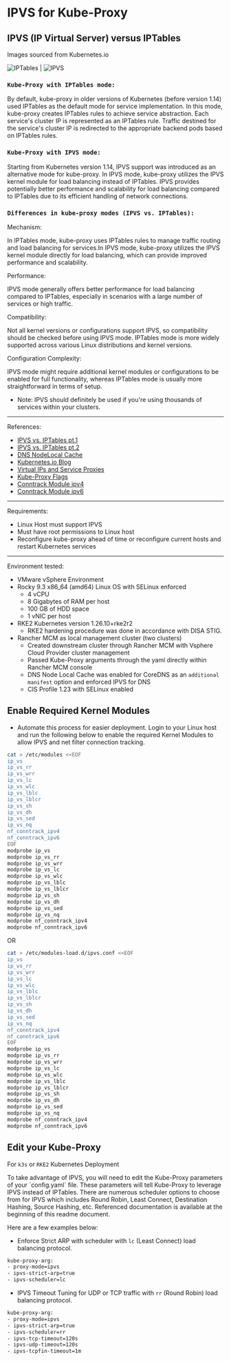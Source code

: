 # IPVS for Kube-Proxy

## IPVS (IP Virtual Server) versus IPTables
Images sourced from Kubernetes.io


![IPTables](/k8s-collection/IPVS/images/iptables-img.png) | ![IPVS](/k8s-collection/IPVS/images/ipvs-img.png)


### `Kube-Proxy with IPTables mode:`

<p>By default, kube-proxy in older versions of Kubernetes (before version 1.14) used IPTables as the default mode for service implementation. In this mode, kube-proxy creates IPTables rules to achieve service abstraction. Each service's cluster IP is represented as an IPTables rule. Traffic destined for the service's cluster IP is redirected to the appropriate backend pods based on IPTables rules.

### `Kube-Proxy with IPVS mode:`

<p>Starting from Kubernetes version 1.14, IPVS support was introduced as an alternative mode for kube-proxy. In IPVS mode, kube-proxy utilizes the IPVS kernel module for load balancing instead of IPTables. IPVS provides potentially better performance and scalability for load balancing compared to IPTables due to its efficient handling of network connections.</p>

### `Differences in kube-proxy modes (IPVS vs. IPTables):`

Mechanism:
<p>In IPTables mode, kube-proxy uses IPTables rules to manage traffic routing and load balancing for services.In IPVS mode, kube-proxy utilizes the IPVS kernel module directly for load balancing, which can provide improved performance and scalability.</p>

Performance:
<p>IPVS mode generally offers better performance for load balancing compared to IPTables, especially in scenarios with a large number of services or high traffic.</p>

Compatibility:
<p>Not all kernel versions or configurations support IPVS, so compatibility should be checked before using IPVS mode. IPTables mode is more widely supported across various Linux distributions and kernel versions.</p>

Configuration Complexity:

<p>IPVS mode might require additional kernel modules or configurations to be enabled for full functionality, whereas IPTables mode is usually more straightforward in terms of setup.</p>

- Note: IPVS should definitely be used if you're using thousands of services within your clusters.

---
References:
- [IPVS vs. IPTables pt.1](https://github.com/kubernetes/kubernetes/blob/master/pkg/proxy/ipvs/README.md)
- [IPVS vs. IPTables pt.2](https://www.tigera.io/blog/comparing-kube-proxy-modes-iptables-or-ipvs/)
- [DNS NodeLocal Cache](https://docs.rke2.io/networking?_highlight=ipvs#nodelocal-dnscache)
- [Kubernetes.io Blog](https://kubernetes.io/blog/2018/07/09/ipvs-based-in-cluster-load-balancing-deep-dive/#IPTables-ipset-in-ipvs-proxier)
- [Virtual IPs and Service Proxies](https://kubernetes.io/docs/reference/networking/virtual-ips/)
- [Kube-Proxy Flags](https://kubernetes.io/docs/reference/command-line-tools-reference/kube-proxy/)
- [Conntrack Module ipv4](https://cateee.net/lkddb/web-lkddb/NF_CONNTRACK_IPV4.html)
- [Conntrack Module ipv6](https://cateee.net/lkddb/web-lkddb/NF_CONNTRACK_IPV6.html)

---
Requirements:
- Linux Host must support IPVS
- Must have root permissions to Linux host
- Reconfigure kube-proxy ahead of time or reconfigure current hosts and restart Kubernetes services

---
Environment tested:
- VMware vSphere Environment
- Rocky 9.3 x86_64 (amd64) Linux OS with SELinux enforced
  - 4 vCPU
  - 8 Gigabytes of RAM per host
  - 100 GB of HDD space
  - 1 vNIC per host
- RKE2 Kubernetes version 1.26.10+rke2r2
  - RKE2 hardening procedure was done in accordance with DISA STIG.
- Rancher MCM as local management cluster (two clusters)
  - Created downstream cluster through Rancher MCM with Vsphere Cloud Provider cluster management
  - Passed Kube-Proxy arguments through the yaml directly within Rancher MCM console
  - DNS Node Local Cache was enabled for CoreDNS as an `additional manifest` option and enforced IPVS for DNS
  - CIS Profile 1.23 with SELinux enabled

## Enable Required Kernel Modules

- Automate this process for easier deployment. Login to your Linux host and run the following below to enable the required Kernel Modules to allow IPVS and net filter connection tracking.

```bash
cat > /etc/modules <<EOF
ip_vs
ip_vs_rr
ip_vs_wrr
ip_vs_lc
ip_vs_wlc
ip_vs_lblc
ip_vs_lblcr
ip_vs_sh
ip_vs_dh
ip_vs_sed
ip_vs_nq
nf_conntrack_ipv4 
nf_conntrack_ipv6
EOF
modprobe ip_vs
modprobe ip_vs_rr
modprobe ip_vs_wrr
modprobe ip_vs_lc
modprobe ip_vs_wlc
modprobe ip_vs_lblc
modprobe ip_vs_lblcr
modprobe ip_vs_sh
modprobe ip_vs_dh
modprobe ip_vs_sed
modprobe ip_vs_nq
modprobe nf_conntrack_ipv4
modprobe nf_conntrack_ipv6
```

OR

```bash
cat > /etc/modules-load.d/ipvs.conf <<EOF
ip_vs
ip_vs_rr
ip_vs_wrr
ip_vs_lc
ip_vs_wlc
ip_vs_lblc
ip_vs_lblcr
ip_vs_sh
ip_vs_dh
ip_vs_sed
ip_vs_nq
nf_conntrack_ipv4 
nf_conntrack_ipv6
EOF
modprobe ip_vs
modprobe ip_vs_rr
modprobe ip_vs_wrr
modprobe ip_vs_lc
modprobe ip_vs_wlc
modprobe ip_vs_lblc
modprobe ip_vs_lblcr
modprobe ip_vs_sh
modprobe ip_vs_dh
modprobe ip_vs_sed
modprobe ip_vs_nq
modprobe nf_conntrack_ipv4
modprobe nf_conntrack_ipv6
```

## Edit your Kube-Proxy
For `k3s` or `RKE2` Kubernetes Deployment

<p>To take advantage of IPVS, you will need to edit the Kube-Proxy parameters of your `config.yaml` file. These parameters will tell Kube-Proxy to leverage IPVS instead of IPTables. There are numerous scheduler options to choose from for IPVS which includes Round Robin, Least Connect, Destination Hashing, Source Hashing, etc. Referenced documentation is available at the beginning of this readme document.</p>

Here are a few examples below:

- Enforce Strict ARP with scheduler with `lc` (Least Connect) load balancing protocol. 

```bash
kube-proxy-arg:
- proxy-mode=ipvs
- ipvs-strict-arp=true
- ipvs-scheduler=lc
```

- IPVS Timeout Tuning for UDP or TCP traffic with `rr` (Round Robin) load balancing protocol.

```bash
kube-proxy-arg:
- proxy-mode=ipvs
- ipvs-strict-arp=true
- ipvs-scheduler=rr
- ipvs-tcp-timeout=120s
- ipvs-udp-timeout=120s
- ipvs-tcpfin-timeout=1m
```